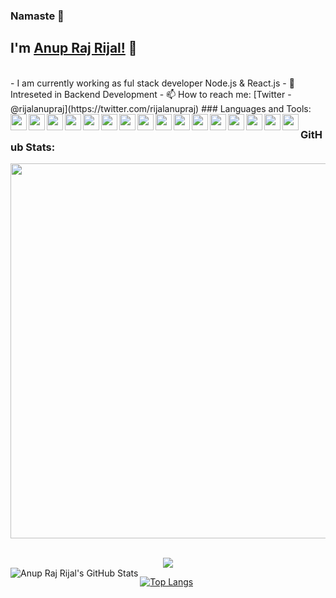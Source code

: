 ### Namaste 🙏

## I'm [Anup Raj Rijal!](https://www.rijalanupraj.com) 👋

<br/>
- I am currently working as ful stack developer Node.js & React.js
- 🌱 Intreseted in Backend Development
- 📫 How to reach me: [Twitter - @rijalanupraj](https://twitter.com/rijalanupraj)
### Languages and Tools:

<img align="left" src="https://cdn.jsdelivr.net/gh/devicons/devicon/icons/nodejs/nodejs-plain.svg" width="26px" />
<img align="left" src="https://cdn.jsdelivr.net/gh/devicons/devicon/icons/mysql/mysql-original.svg" width="26px" />
<img align="left" src="https://cdn.jsdelivr.net/gh/devicons/devicon/icons/mongodb/mongodb-original.svg" width="26px" />
<img align="left" src="https://cdn.jsdelivr.net/gh/devicons/devicon/icons/neo4j/neo4j-original-wordmark.svg" width="26px" />
<img align="left" src="https://cdn.jsdelivr.net/gh/devicons/devicon/icons/git/git-original.svg" width="26px" />
<img align="left" src="https://cdn.jsdelivr.net/gh/devicons/devicon/icons/django/django-plain.svg" width="26px" />
<img align="left" src="https://cdn.jsdelivr.net/gh/devicons/devicon/icons/vim/vim-original.svg" width="26px" />
<img align="left" src="https://cdn.jsdelivr.net/gh/devicons/devicon/icons/python/python-original.svg" width="26px" />
<img align="left" src="https://cdn.jsdelivr.net/gh/devicons/devicon/icons/vscode/vscode-original.svg" width="26px" />
<img align="left" src="https://cdn.jsdelivr.net/gh/devicons/devicon/icons/html5/html5-original.svg" width="26px" />
<img align="left" src="https://cdn.jsdelivr.net/gh/devicons/devicon/icons/css3/css3-original.svg" width="26px" />
<img align="left" src="https://cdn.jsdelivr.net/gh/devicons/devicon/icons/javascript/javascript-original.svg" width="26px" />
<img align="left" src="https://cdn.jsdelivr.net/gh/devicons/devicon/icons/java/java-original.svg" width="26px" />
<img align="left" src="https://cdn.jsdelivr.net/gh/devicons/devicon/icons/react/react-original.svg" width="26px" />
<img align="left" src="https://cdn.jsdelivr.net/gh/devicons/devicon/icons/redux/redux-original.svg" width="26px" />
<img align="left" src="https://cdn.jsdelivr.net/gh/devicons/devicon/icons/docker/docker-original.svg" width="26px" />

<br/>

### GitHub Stats:

<p align = "center">
  <img src = "https://github-readme-streak-stats.herokuapp.com/?user=rijalanupraj&theme=dark&hide_border=true" width = 600>
</p>

<br>
<div align = "center">
  <img src = "https://activity-graph.herokuapp.com/graph?username=rijalanupraj&theme=dracula">
</div>

<img align="left" alt="Anup Raj Rijal's GitHub Stats" src="https://github-readme-stats-4ime9sc2s-rijalanupraj.vercel.app/api?username=rijalanupraj&show_icons=true&hide_border=true&theme=radical" />

[![Top Langs](https://github-readme-stats-4ime9sc2s-rijalanupraj.vercel.app/api/top-langs/?username=rijalanupraj&layout=compact)](https://github.com/rijalanupraj)
